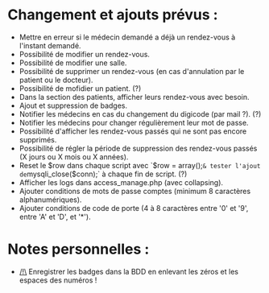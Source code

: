 # Changement et ajouts prévus :
- Mettre en erreur si le médecin demandé a déjà un rendez-vous à l'instant demandé.
- Possibilité de modifier un rendez-vous.
- Possibilité de modifier une salle.
- Possibilité de supprimer un rendez-vous (en cas d'annulation par le patient ou le docteur).
- Possibilité de mofidier un patient. (?)
- Dans la section des patients, afficher leurs rendez-vous avec besoin.
- Ajout et suppression de badges.
- Notifier les médecins en cas du changement du digicode (par mail ?). (?)
- Notifier les médecins pour changer régulièrement leur mot de passe.
- Possibilité d'afficher les rendez-vous passés qui ne sont pas encore supprimés.
- Possibilité de régler la période de suppression des rendez-vous passés (X jours ou X mois ou X années).
- Reset le $row dans chaque script avec `$row = array();` & tester l'ajout de `mysqli_close($conn);` à chaque fin de script. (?)
- Afficher les logs dans access_manage.php (avec collapsing).
- Ajouter conditions de mots de passe comptes (minimum 8 caractères alphanumériques).
- Ajouter conditions de code de porte (4 à 8 caractères entre '0' et '9', entre 'A' et 'D', et '*').

# Notes personnelles :
- <u>/!\\</u> Enregistrer les badges dans la BDD en enlevant les zéros et les espaces des numéros !
